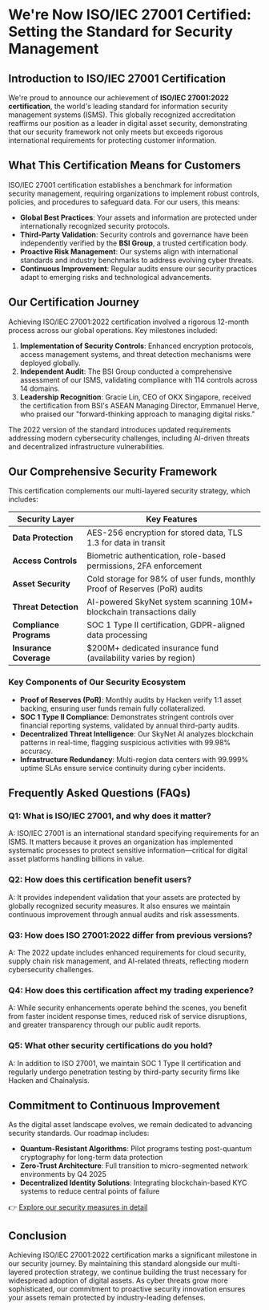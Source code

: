 # We're Now ISO/IEC 27001 Certified: Setting the Standard for Security Management

## Introduction to ISO/IEC 27001 Certification

We're proud to announce our achievement of **ISO/IEC 27001:2022 certification**, the world's leading standard for information security management systems (ISMS). This globally recognized accreditation reaffirms our position as a leader in digital asset security, demonstrating that our security framework not only meets but exceeds rigorous international requirements for protecting customer information.

## What This Certification Means for Customers

ISO/IEC 27001 certification establishes a benchmark for information security management, requiring organizations to implement robust controls, policies, and procedures to safeguard data. For our users, this means:

- **Global Best Practices**: Your assets and information are protected under internationally recognized security protocols.
- **Third-Party Validation**: Security controls and governance have been independently verified by the **BSI Group**, a trusted certification body.
- **Proactive Risk Management**: Our systems align with international standards and industry benchmarks to address evolving cyber threats.
- **Continuous Improvement**: Regular audits ensure our security practices adapt to emerging risks and technological advancements.

## Our Certification Journey

Achieving ISO/IEC 27001:2022 certification involved a rigorous 12-month process across our global operations. Key milestones included:

1. **Implementation of Security Controls**: Enhanced encryption protocols, access management systems, and threat detection mechanisms were deployed globally.
2. **Independent Audit**: The BSI Group conducted a comprehensive assessment of our ISMS, validating compliance with 114 controls across 14 domains.
3. **Leadership Recognition**: Gracie Lin, CEO of OKX Singapore, received the certification from BSI's ASEAN Managing Director, Emmanuel Herve, who praised our "forward-thinking approach to managing digital risks."

The 2022 version of the standard introduces updated requirements addressing modern cybersecurity challenges, including AI-driven threats and decentralized infrastructure vulnerabilities.

## Our Comprehensive Security Framework

This certification complements our multi-layered security strategy, which includes:

| Security Layer          | Key Features                                                                 |
|-------------------------|-------------------------------------------------------------------------------|
| **Data Protection**     | AES-256 encryption for stored data, TLS 1.3 for data in transit              |
| **Access Controls**     | Biometric authentication, role-based permissions, 2FA enforcement             |
| **Asset Security**      | Cold storage for 98% of user funds, monthly Proof of Reserves (PoR) audits    |
| **Threat Detection**    | AI-powered SkyNet system scanning 10M+ blockchain transactions daily          |
| **Compliance Programs** | SOC 1 Type II certification, GDPR-aligned data processing                     |
| **Insurance Coverage**  | $200M+ dedicated insurance fund (availability varies by region)               |

### Key Components of Our Security Ecosystem

- **Proof of Reserves (PoR)**: Monthly audits by Hacken verify 1:1 asset backing, ensuring user funds remain fully collateralized.
- **SOC 1 Type II Compliance**: Demonstrates stringent controls over financial reporting systems, validated by annual third-party audits.
- **Decentralized Threat Intelligence**: Our SkyNet AI analyzes blockchain patterns in real-time, flagging suspicious activities with 99.98% accuracy.
- **Infrastructure Redundancy**: Multi-region data centers with 99.999% uptime SLAs ensure service continuity during cyber incidents.

## Frequently Asked Questions (FAQs)

### **Q1: What is ISO/IEC 27001, and why does it matter?**
A: ISO/IEC 27001 is an international standard specifying requirements for an ISMS. It matters because it proves an organization has implemented systematic processes to protect sensitive information—critical for digital asset platforms handling billions in value.

### **Q2: How does this certification benefit users?**
A: It provides independent validation that your assets are protected by globally recognized security measures. It also ensures we maintain continuous improvement through annual audits and risk assessments.

### **Q3: How does ISO 27001:2022 differ from previous versions?**
A: The 2022 update includes enhanced requirements for cloud security, supply chain risk management, and AI-related threats, reflecting modern cybersecurity challenges.

### **Q4: How does this certification affect my trading experience?**
A: While security enhancements operate behind the scenes, you benefit from faster incident response times, reduced risk of service disruptions, and greater transparency through our public audit reports.

### **Q5: What other security certifications do you hold?**
A: In addition to ISO 27001, we maintain SOC 1 Type II certification and regularly undergo penetration testing by third-party security firms like Hacken and Chainalysis.

## Commitment to Continuous Improvement

As the digital asset landscape evolves, we remain dedicated to advancing security standards. Our roadmap includes:

- **Quantum-Resistant Algorithms**: Pilot programs testing post-quantum cryptography for long-term data protection
- **Zero-Trust Architecture**: Full transition to micro-segmented network environments by Q4 2025
- **Decentralized Identity Solutions**: Integrating blockchain-based KYC systems to reduce central points of failure

👉 [Explore our security measures in detail](https://bit.ly/okx-bonus)

## Conclusion

Achieving ISO/IEC 27001:2022 certification marks a significant milestone in our security journey. By maintaining this standard alongside our multi-layered protection strategy, we continue building the trust necessary for widespread adoption of digital assets. As cyber threats grow more sophisticated, our commitment to proactive security innovation ensures your assets remain protected by industry-leading defenses.
